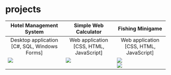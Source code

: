 # projects
<table>
  <thead>
    <tr>
      <th>Hotel Management System</th>
      <th>Simple Web Calculator</th>
      <th>Fishing Minigame</th>
    </tr>
  </thead>
<tr>
</tr>
  <tr>
    <td align="center">Desktop application<br>[C#, SQL, Windows Forms]</td>
    <td align="center">Web application<br>[CSS, HTML, JavaScript]</td>
    <td align="center">Web application<br>[CSS, HTML, JavaScript]</td>
  </tr>
<tr>
<td valign="top"><img src="https://i.imgur.com/2MwGQOr.png"></td>
<td valign="top"><img src="https://i.imgur.com/hjK4spM.png"></td>
<td valign="top"><img src="https://i.imgur.com/CP7iInv.png"><br><img src="https://i.imgur.com/cH2D0Wy.png"></td>
</tr>
</table>
